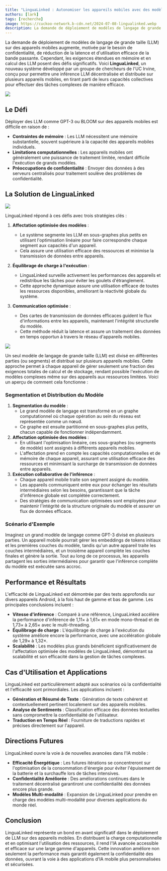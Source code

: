 ```yaml
---
title: "LinguaLinked : Autonomiser les appareils mobiles avec des modèles de langage distribués"
authors: [lark]
tags: [recherche]
image: https://cuckoo-network.b-cdn.net/2024-07-08-lingualinked.webp
description: La demande de déploiement de modèles de langage de grande taille (LLM) sur des appareils mobiles augmente, motivée par le besoin de confidentialité, de réduction de la latence et d'utilisation efficace de la bande passante. Cependant, les exigences étendues en mémoire et en calcul des LLM posent des défis significatifs.
---
```


La demande de déploiement de modèles de langage de grande taille (LLM) sur des appareils mobiles augmente, motivée par le besoin de confidentialité, de réduction de la latence et d'utilisation efficace de la bande passante. Cependant, les exigences étendues en mémoire et en calcul des LLM posent des défis significatifs. Voici **LinguaLinked**, un nouveau système développé par un groupe de chercheurs de l'UC Irvine, conçu pour permettre une inférence LLM décentralisée et distribuée sur plusieurs appareils mobiles, en tirant parti de leurs capacités collectives pour effectuer des tâches complexes de manière efficace.

![](https://cuckoo-network.b-cdn.net/2024-07-08-lingualinked.webp)

## Le Défi

Déployer des LLM comme GPT-3 ou BLOOM sur des appareils mobiles est difficile en raison de :
- **Contraintes de mémoire** : Les LLM nécessitent une mémoire substantielle, souvent supérieure à la capacité des appareils mobiles individuels.
- **Limitations computationnelles** : Les appareils mobiles ont généralement une puissance de traitement limitée, rendant difficile l'exécution de grands modèles.
- **Préoccupations de confidentialité** : Envoyer des données à des serveurs centralisés pour traitement soulève des problèmes de confidentialité.

## La Solution de LinguaLinked

![](https://cuckoo-network.b-cdn.net/lingualinked.webp)

LinguaLinked répond à ces défis avec trois stratégies clés :

1. **Affectation optimisée des modèles** :
   - Le système segmente les LLM en sous-graphes plus petits en utilisant l'optimisation linéaire pour faire correspondre chaque segment aux capacités d'un appareil.
   - Cela assure une utilisation efficace des ressources et minimise la transmission de données entre appareils.

2. **Équilibrage de charge à l'exécution** :
   - LinguaLinked surveille activement les performances des appareils et redistribue les tâches pour éviter les goulets d'étranglement.
   - Cette approche dynamique assure une utilisation efficace de toutes les ressources disponibles, améliorant la réactivité globale du système.

3. **Communication optimisée** :
   - Des cartes de transmission de données efficaces guident le flux d'informations entre les appareils, maintenant l'intégrité structurelle du modèle.
   - Cette méthode réduit la latence et assure un traitement des données en temps opportun à travers le réseau d'appareils mobiles.

![](https://cuckoo-network.b-cdn.net/lingualinked-lb.webp)

Un seul modèle de langage de grande taille (LLM) est divisé en différentes parties (ou segments) et distribué sur plusieurs appareils mobiles. Cette approche permet à chaque appareil de gérer seulement une fraction des exigences totales de calcul et de stockage, rendant possible l'exécution de modèles complexes même sur des appareils aux ressources limitées. Voici un aperçu de comment cela fonctionne :

### Segmentation et Distribution du Modèle

1. **Segmentation du modèle** :
   - Le grand modèle de langage est transformé en un graphe computationnel où chaque opération au sein du réseau est représentée comme un nœud.
   - Ce graphe est ensuite partitionné en sous-graphes plus petits, chacun capable de fonctionner indépendamment.
2. **Affectation optimisée des modèles** :
   - En utilisant l'optimisation linéaire, ces sous-graphes (ou segments de modèle) sont assignés à différents appareils mobiles.
   - L'affectation prend en compte les capacités computationnelles et de mémoire de chaque appareil, assurant une utilisation efficace des ressources et minimisant la surcharge de transmission de données entre appareils.
3. **Exécution collaborative de l'inférence** :
   - Chaque appareil mobile traite son segment assigné du modèle.
   - Les appareils communiquent entre eux pour échanger les résultats intermédiaires selon les besoins, garantissant que la tâche d'inférence globale est complétée correctement.
   - Des stratégies de communication optimisées sont employées pour maintenir l'intégrité de la structure originale du modèle et assurer un flux de données efficace.

### Scénario d'Exemple

Imaginez un grand modèle de langage comme GPT-3 divisé en plusieurs parties. Un appareil mobile pourrait gérer les embeddings de tokens initiaux et les premières couches du modèle, tandis qu'un autre appareil traite les couches intermédiaires, et un troisième appareil complète les couches finales et génère la sortie. Tout au long de ce processus, les appareils partagent les sorties intermédiaires pour garantir que l'inférence complète du modèle est exécutée sans accroc.

## Performance et Résultats

L'efficacité de LinguaLinked est démontrée par des tests approfondis sur divers appareils Android, à la fois haut de gamme et bas de gamme. Les principales conclusions incluent :

- **Vitesse d'inférence** : Comparé à une référence, LinguaLinked accélère la performance d'inférence de 1,11× à 1,61× en mode mono-thread et de 1,73× à 2,65× avec le multi-threading.
- **Équilibrage de charge** : L'équilibrage de charge à l'exécution du système améliore encore la performance, avec une accélération globale de 1,29× à 1,32×.
- **Scalabilité** : Les modèles plus grands bénéficient significativement de l'affectation optimisée des modèles de LinguaLinked, démontrant sa scalabilité et son efficacité dans la gestion de tâches complexes.

## Cas d'Utilisation et Applications

LinguaLinked est particulièrement adapté aux scénarios où la confidentialité et l'efficacité sont primordiales. Les applications incluent :

- **Génération et Résumé de Texte** : Génération de texte cohérent et contextuellement pertinent localement sur des appareils mobiles.
- **Analyse de Sentiments** : Classification efficace des données textuelles sans compromettre la confidentialité de l'utilisateur.
- **Traduction en Temps Réel** : Fourniture de traductions rapides et précises directement sur l'appareil.

## Directions Futures

LinguaLinked ouvre la voie à de nouvelles avancées dans l'IA mobile :

- **Efficacité Énergétique** : Les futures itérations se concentreront sur l'optimisation de la consommation d'énergie pour éviter l'épuisement de la batterie et la surchauffe lors de tâches intensives.
- **Confidentialité Améliorée** : Des améliorations continues dans le traitement décentralisé garantiront une confidentialité des données encore plus grande.
- **Modèles Multi-modalité** : Expansion de LinguaLinked pour prendre en charge des modèles multi-modalité pour diverses applications du monde réel.

## Conclusion

LinguaLinked représente un bond en avant significatif dans le déploiement de LLM sur des appareils mobiles. En distribuant la charge computationnelle et en optimisant l'utilisation des ressources, il rend l'IA avancée accessible et efficace sur une large gamme d'appareils. Cette innovation améliore non seulement la performance mais garantit également la confidentialité des données, ouvrant la voie à des applications d'IA mobile plus personnalisées et sécurisées.